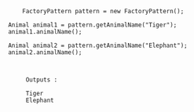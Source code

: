     
            FactoryPattern pattern = new FactoryPattern();
		
		Animal animal1 = pattern.getAnimalName("Tiger");
		animal1.animalName();
		
		Animal animal2 = pattern.getAnimalName("Elephant");
		animal2.animalName();
    
    
    
             Outputs : 

             Tiger
             Elephant
